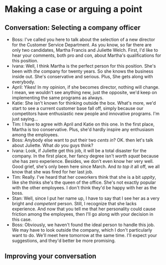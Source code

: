 # Making a case or arguing a point

## Conversation: Selecting a company officer

- Boss: I've called you here to talk about the selection of a new director for the Customer Service Department. As you know, so far there are only two candidates, Martha Francis and Juliette Welch. First, I'd like to hear your comments, both pro and con, about Martha's qualifications for this position.
- Ivana: Well, I think Martha is the perfect person for this position. She's been with _the_ company for twenty years. So she knows the business inside out. She's conservative and serious. Plus, She gets along with everybody.
- April: Yikes! In my opinion, if she becomes director, nothing will change. I mean, we wouldn't see anything new, just the opposite, we'd keep on implementing the same programs as always.
- Katie: She isn't known for thinking outside the box. What's more, we'd start to see a current customer base fall off, simply because our competitors have enthusiastic new people and innovative programs. I'm just saying...
- Tim: I have to agree with April and Katie on this one. In the first place, Martha is too conservative. Plus, she'd hardly inspire any enthusiasm among the employees.
- Boss: Anybody else want to put their two _cents in_? OK. then let's talk about Juliette. What _do_ you guys think?
- Ivana: Look, if Juliette get this job, it will be a total disaster for the company. In the first place, her fancy degree isn't _worth squat_ because she has zero experience. Besides, we don't even know her very well. Good grief, she's only been here since March. And _to top it_ all off, we all know that she was fired for her last job.
- Tim: Really. I've heard that her coworkers think that she is a bit _uppity_, like she thinks she's the queen of the office. She's not exactly popular with the other employees. I don't think they'd be happy with her as the boss.
- Stan: Well, since I put her name up, I have to say that I see her as a very bright and _competent_ person. Still, I recognize that she lacks experience. And now that you tell me that her personality could cause friction among the employees, then I'll go along with your decision in this case.
- Boss: Obviously, we haven't found the ideal person to handle this job. We may have to look outside the company, which I don't particularly want to do. We'll meet here tomorrow at the same time. I'll expect your suggestions, and they'd better be more promising.

## Improving your conversation

